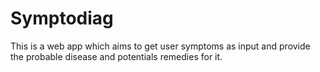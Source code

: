 # Symptodiag 
This is a web app which aims to get user symptoms as input and provide the probable disease and potentials remedies for it.

